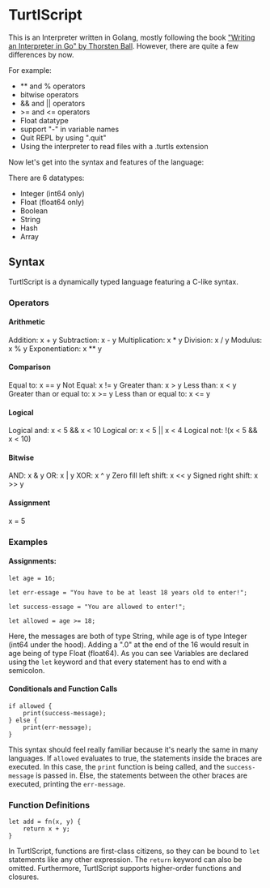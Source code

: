 # TurtlScript

This is an Interpreter written in Golang, mostly following the book ["Writing an Interpreter in Go" by Thorsten Ball](https://interpreterbook.com/). However, there are quite a few differences by now.

For example:
- ** and % operators
- bitwise operators
- && and || operators
- \>= and <= operators
- Float datatype
- support "-" in variable names
- Quit REPL by using ".quit"
- Using the interpreter to read files with a .turtls extension

Now let's get into the syntax and features of the language:

There are 6 datatypes:
- Integer (int64 only)
- Float (float64 only)
- Boolean
- String
- Hash
- Array

## Syntax
TurtlScript is a dynamically typed language featuring a C-like syntax.

### Operators
#### Arithmetic
Addition: x + y
Subtraction: x - y
Multiplication: x * y
Division: x / y
Modulus: x % y
Exponentiation: x ** y

#### Comparison
Equal to: x == y
Not Equal: x != y
Greater than: x > y
Less than: x < y
Greater than or equal to: x \>= y
Less than or equal to: x \<= y

#### Logical
Logical and: x < 5 && x < 10
Logical or: x < 5 || x < 4
Logical not: !(x < 5 && x < 10)

#### Bitwise
AND: x & y
OR: x | y
XOR: x ^ y
Zero fill left shift: x << y
Signed right shift: x \>> y

#### Assignment
x = 5

### Examples
#### Assignments:

```TurtlScript
let age = 16;

let err-essage = "You have to be at least 18 years old to enter!";

let success-essage = "You are allowed to enter!";

let allowed = age >= 18;
```

Here, the messages are both of type String, while age is of type Integer (int64 under the hood). Adding a ".0" at the end of the 16 would result in age being of type Float (float64). As you can see Variables are declared using the `let` keyword and that every statement has to end with a semicolon.

#### Conditionals and Function Calls

```TurtlScript
if allowed {
    print(success-message);
} else {
    print(err-message);
}
```

This syntax should feel really familiar because it's nearly the same in many languages. If `allowed` evaluates to true, the statements inside the braces are executed. In this case, the `print` function is being called, and the `success-message` is passed in. Else, the statements between the other braces are executed, printing the `err-message`.

### Function Definitions

```TurtlScript
let add = fn(x, y) {
    return x + y;
}
```

In TurtlScript, functions are first-class citizens, so they can be bound to `let` statements like any other expression. The `return` keyword can also be omitted. Furthermore, TurtlScript supports higher-order functions and closures.
